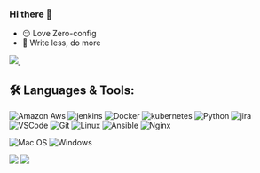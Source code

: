 ### Hi there 👋

- 😏 Love Zero-config
- 🦥 Write less, do more

<p>
  
  <a href="https://www.linkedin.com/in/mohd-nadeem77/">
    <img src="https://img.shields.io/badge/linkedin-%230077B5.svg?&style=for-the-badge&logo=linkedin&logoColor=white" />
  </a>&nbsp;&nbsp;
</p>

<!--
**akbaruddin/akbaruddin** is a ✨ _special_ ✨ repository because its `README.md` (this file) appears on your GitHub profile.

Here are some ideas to get you started:

- 🔭 I’m currently working on ...
- 🌱 I’m currently learning ...
- 👯 I’m looking to collaborate on ...
- 🤔 I’m looking for help with ...
- 💬 Ask me about ...
- 📫 How to reach me: ...
- 😄 Pronouns: ...
- ⚡ Fun fact: ...
-->

## 🛠️ **Languages & Tools:**

![Amazon Aws](https://img.shields.io/badge/Amazon_AWS-232F3E?style=for-the-badge&logo=amazon-aws&logoColor=white)
![jenkins](https://img.shields.io/badge/Jenkins-D24939?style=for-the-badge&logo=Jenkins&logoColor=white)
![Docker](https://img.shields.io/badge/docker-%230db7ed.svg?style=for-the-badge&logo=docker&logoColor=white)
![kubernetes](https://img.shields.io/badge/kubernetes-%23326ce5.svg?style=for-the-badge&logo=kubernetes&logoColor=white)
![Python](https://img.shields.io/badge/-Python-3776AB?style=for-the-badge&logo=python&logoColor=white)
![jira](https://img.shields.io/badge/jira-%230A0FFF.svg?style=for-the-badge&logo=jira&logoColor=white)
![VSCode](https://img.shields.io/badge/-vscode-007ACC?style=for-the-badge&logo=visual-studio-code)
![Git](https://img.shields.io/badge/git%20-%23F05032.svg?&style=for-the-badge&logo=git&logoColor=white)
![Linux](https://img.shields.io/badge/-linux-FCC624?style=for-the-badge&logo=linux&logoColor=black)
![Ansible](https://img.shields.io/badge/ansible%20-%23F05032.svg?&style=for-the-badge&logo=git&logoColor=white)
![Nginx](https://img.shields.io/badge/-nginx-FCC624?style=for-the-badge&logo=linux&logoColor=black)


![Mac OS](https://img.shields.io/badge/mac%20os-000000?style=for-the-badge&logo=apple&logoColor=white)
![Windows](https://img.shields.io/badge/Windows-0078D6?style=for-the-badge&logo=windows&logoColor=white)


<img src="https://github-readme-stats.vercel.app/api?username=mo-nadeem&count_private=true&show_icons=true&include_all_commits=true" /> 

<img src="https://github-readme-stats.vercel.app/api/top-langs/?username=mo-nadeem" />
